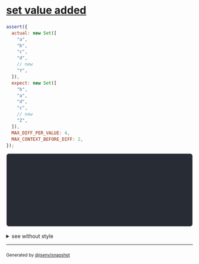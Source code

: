 # [set value added](../../set.test.js#L5)

```js
assert({
  actual: new Set([
    "a",
    "b",
    "c",
    "d",
    // new
    "Y",
  ]),
  expect: new Set([
    "b",
    "a",
    "d",
    "c",
    // new
    "Z",
  ]),
  MAX_DIFF_PER_VALUE: 4,
  MAX_CONTEXT_BEFORE_DIFF: 2,
});
```

![img](throw.svg)

<details>
  <summary>see without style</summary>

```console
AssertionError: actual and expect are different

actual: Set(
  ↑ 3 values ↑
  "d",
  "Y",
)
expect: Set(
  ↑ 3 values ↑
  "c",
  "Z",
)
```

</details>


---

<sub>
  Generated by <a href="https://github.com/jsenv/core/tree/main/packages/tooling/snapshot">@jsenv/snapshot</a>
</sub>
